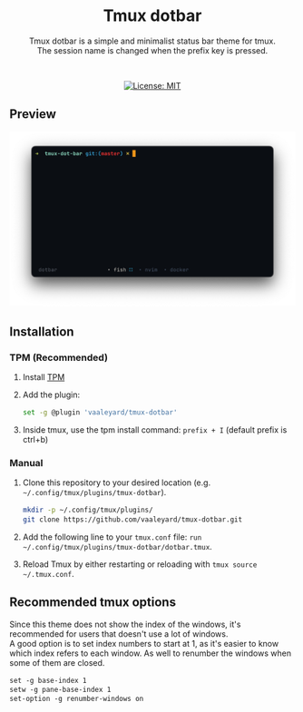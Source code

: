 <div align="center">

<h1> Tmux dotbar </h1>

Tmux dotbar is a simple and minimalist status bar theme for tmux. <br>
The session name is changed when the prefix key is pressed. <br>

<br>


[![License: MIT](https://img.shields.io/badge/License-MIT-blue.svg)](./LICENSE)

</div> 

## Preview
<p align="center">
<div align="center">

![preview](./preview.png) 

</div>
</p>

## Installation
### TPM (Recommended)
1.  Install [TPM](https://github.com/tmux-plugins/tpm)
2.  Add the plugin:

    ```bash
    set -g @plugin 'vaaleyard/tmux-dotbar'
    ```
3. Inside tmux, use the tpm install command: `prefix + I` (default prefix is ctrl+b)

### Manual
1. Clone this repository to your desired location (e.g. `~/.config/tmux/plugins/tmux-dotbar`).

   ```bash
   mkdir -p ~/.config/tmux/plugins/
   git clone https://github.com/vaaleyard/tmux-dotbar.git
   ```
2. Add the following line to your `tmux.conf` file:
   `run ~/.config/tmux/plugins/tmux-dotbar/dotbar.tmux`.
3. Reload Tmux by either restarting or reloading with `tmux source ~/.tmux.conf`.

## Recommended tmux options
Since this theme does not show the index of the windows, it's recommended for users that doesn't use a lot of windows.  
A good option is to set index numbers to start at 1, as it's easier to know which index refers to each window.
As well to renumber the windows when some of them are closed.

```
set -g base-index 1
setw -g pane-base-index 1
set-option -g renumber-windows on
```

